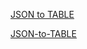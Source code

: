 [JSON to TABLE](https://tornado046.github.io/JSON-to-Table/)




[JSON-to-TABLE]([https://tornado046.github.io/JSON-to-Table/)
